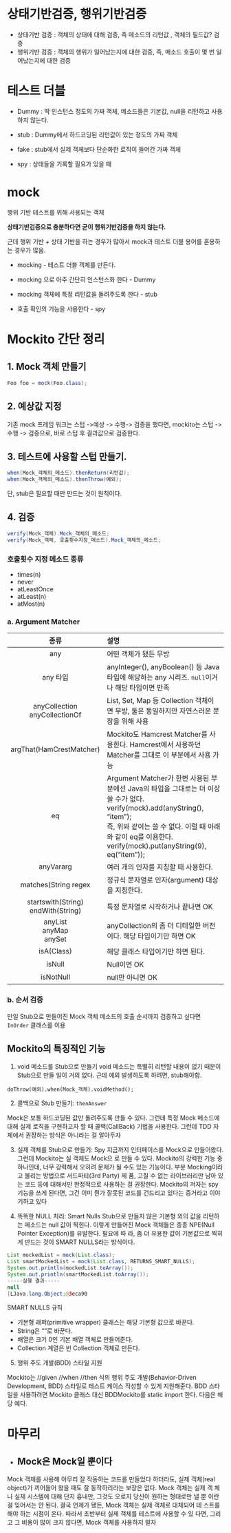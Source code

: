 # 상태기반검증, 행위기반검증
+ 상태기반 검증 : 객체의 상태에 대해 검증, 즉 메소드의 리턴값 , 객체의 필드값? 검증
+ 행위기반 검증 : 객체의 행위가 일어났는지에 대한 검증, 즉, 메소드 호출이 몇 번 일어났는지에 대한 검증

# 테스트 더블

+ Dummy : 딱 인스턴스 정도의 가짜 객체, 메소드들은 기본값, null을 리턴하고 사용하지 않는다.

+ stub : Dummy에서 하드코딩된 리턴값이 있는 정도의 가짜 객체

+ fake : stub에서 실제 객체보다 단순화한 로직이 들어간 가짜 객체

+ spy : 상태들을 기록할 필요가 있을 때

# mock 
행위 기반 테스트를 위해 사용되는 객체

 **상태기반검증으로 충분하다면 굳이 행위기반검증을 하지 않는다.**

 근데 행위 기반 + 상태 기반을 하는 경우가 많아서 mock과 테스트 더블 용어를 혼용하는 경우가 많음.

+ mocking - 테스트 더블 객체를 만든다.

+  mocking 으로 아주 간단히 인스턴스화 한다 - Dummy

 + mocking 객체에 특정 리턴값을 돌려주도록 한다 - stub

 + 호출 확인의 기능을 사용한다 - spy

# Mockito 간단 정리

## 1. Mock 객체 만들기
```java
Foo foo = mock(Foo.class);
```

## 2. 예상값 지정
기존 mock 프레임 워크는 스텁 ->예상 -> 수행-> 검증을 했다면,
mockito는 스텁 -> 수행 -> 검증으로, 바로 스텁 후 결과값으로 검증한다.

## 3. 테스트에 사용할 스텁 만들기.

```java
when(Mock_객체의_메소드).thenReturn(리턴값);
when(Mock_객체의_메소드).thenThrow(예외);
```

단, stub은 필요할 때만 만드는 것이 원칙이다.

## 4. 검증
```java
verify(Mock_객체).Mock_객체의_메소드;
verify(Mock_객체, 호출횟수지정_메소드).Mock_객체의_메소드;
```

### 호출횟수 지정 메소드 종류
+ times(n)
+ never
+ atLeastOnce
+ atLeast(n)
+ atMost(n)

### a. Argument Matcher
|종류|설명|
|:----:|:----|
|any|어떤 객체가 됐든 무방|
|any 타입|anyInteger(), anyBoolean() 등 Java 타입에 해당하는 any 시리즈. `null`이거나 해당 타입이면 만족|
|anyCollection<br>anyCollectionOf| List, Set, Map 등 Collection 객체이면 무방, 둘은 동일하지만 자연스러운 문장을 위해 사용|
|argThat(HamCrestMatcher)|Mockito도 Hamcrest Matcher를 사용한다. Hamcrest에서 사용하던 Matcher를 그대로 이 부분에서 사용 가능|
|eq|Argument Matcher가 한번 사용된 부분에선 Java의 타입을 그대로는 더 이상 쓸 수가 없다.<br>verify(mock).add(anyString(), “item”);<br>즉, 위와 같이는 쓸 수 없다. 이럴 때 아래와 같이 eq를 이용한다.<br>verify(mock).put(anyString(9), eq(“item”));|
|anyVararg|여러 개의 인자를 지칭할 때 사용한다.|
|matches(String regex|정규식 문자열로 인자(argument) 대상을 지칭한다.|
|startswith(String)<br>endWith(String)|특정 문자열로 시작하거나 끝나면 OK|
|anyList<br>anyMap<br>anySet| anyCollection의 좀 더 디테일한 버전이다. 해당 타입이기만 하면 OK|
|isA(Class)|해당 클래스 타입이기만 하면 된다.|
|isNull|Null이면 OK|
|isNotNull|null만 아니면 OK|

### b. 순서 검증
만일 Stub으로 만들어진 Mock 객체 메소드의 호출 순서까지 검증하고 싶다면 `InOrder` 클래스를 이용


## Mockito의 특징적인 기능
1. void 메소드를 Stub으로 만들기
void 메소드는 특별히 리턴할 내용이 없기 때문이 Stub으로 만들 일이 거의 없다. 근데 예외 발생하도록 하려면, stub해야함.

```
doThrow(예외).when(Mock_객체).voidMethod();
```


2. 콜백으로 Stub 만들기: `thenAnswer`

Mock은 보통 하드코딩된 값만 돌려주도록 만들 수 있다. 그런데 특정 Mock 메소드에
대해 실제 로직을 구현하고자 할 때 콜백(CallBack) 기법을 사용한다. 그런데 TDD 자
체에서 권장하는 방식은 아니라는 걸 알아두자

3. 실제 객체를 Stub으로 만들기: Spy
지금까지 인터페이스를 Mock으로 만들어왔다. 그런데 Mockito는 실 객체도 Mock으
로 만들 수 있다. Mockito의 강력한 기능 중 하나인데, 너무 강력해서 오히려 문제가
될 수도 있는 기능이다. 부분 Mocking이라고 불리는 방법으로 서드파티(3rd Party) 제
품, 고칠 수 없는 라이브러리만 남아 있는 코드 등에 대해서만 한정적으로 사용하는 걸
권장한다. Mockito의 저자는 spy 기능을 쓰게 된다면, 그건 이미 뭔가 잘못된 코드를
건드리고 있다는 증거라고 이야기하고 있다

4. 똑똑한 NULL 처리: Smart Nulls
Stub으로 만들지 않은 기본형 외의 값을 리턴하는 메소드는 null 값이 찍힌다. 이렇게
만들어진 Mock 객체들은 종종 NPE(Null Pointer Exception)를 유발한다. 필요에 따
라, 좀 더 유용한 값이 기본값으로 찍히게 만드는 것이 SMART NULLS라는 방식이다.

```java
List mockedList = mock(List.class);
List smartMockedList = mock(List.class, RETURNS_SMART_NULLS);
System.out.println(mockedList.toArray());
System.out.println(smartMockedList.toArray());
-----실행 결과-----
null
[LJava.lang.Object;@3eca90
```

SMART NULLS 규칙
- 기본형 래퍼(primitive wrapper) 클래스는 해당 기본형 값으로 바꾼다.
- String은 “”로 바꾼다.
- 배열은 크기 0인 기본 배열 객체로 만들어준다.
- Collection 계열은 빈 Collection 객체로 만든다.

5.  행위 주도 개발(BDD) 스타일 지원

Mockito는 //given //when //then 식의 행위 주도 개발(Behavior-Driven
Development, BDD) 스타일로 테스트 케이스 작성할 수 있게 지원해준다. BDD 스타
일을 사용하려면 Mockito 클래스 대신 BDDMockito를 static import 한다. 다음은 해
당 예다.



# 마무리
- ## Mock은 Mock일 뿐이다

Mock 객체를 사용해 아무리 잘 작동하는 코드를 만들었다 하더라도, 실제 객체(real
object)가 끼어들어 왔을 때도 잘 동작하리라는 보장은 없다. Mock 객체는 실제 객
체나 실제 시스템에 대해 단지 흉내만, 그것도 오로지 당신이 원하는 형태로만 낼 뿐
이란 걸 잊어서는 안 된다. 결국 언제가 됐든, Mock 객체는 실제 객체로 대체되어 테
스트를 해야 하는 시점이 온다. 따라서 초반부터 실제 객체를 테스트에 사용할 수 있
다면, 그리고 그 비용이 많이 크지 않다면, Mock 객체를 사용하지 말자